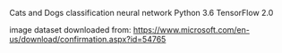 Cats and Dogs classification neural network
Python 3.6
TensorFlow 2.0

image dataset downloaded from: https://www.microsoft.com/en-us/download/confirmation.aspx?id=54765